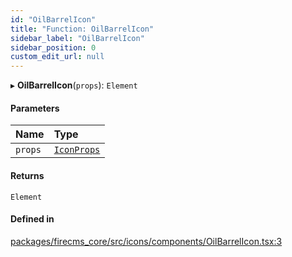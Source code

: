 ```yaml
---
id: "OilBarrelIcon"
title: "Function: OilBarrelIcon"
sidebar_label: "OilBarrelIcon"
sidebar_position: 0
custom_edit_url: null
---
```


▸ **OilBarrelIcon**(`props`): `Element`

#### Parameters

| Name | Type |
| :------ | :------ |
| `props` | [`IconProps`](../types/IconProps.md) |

#### Returns

`Element`

#### Defined in

[packages/firecms_core/src/icons/components/OilBarrelIcon.tsx:3](https://github.com/FireCMSco/firecms/blob/d45f3739/packages/firecms_core/src/icons/components/OilBarrelIcon.tsx#L3)
